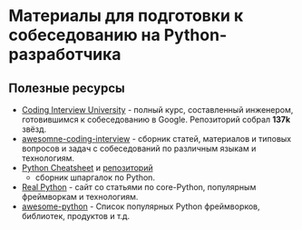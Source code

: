 # Материалы для подготовки к собеседованию на Python-разработчика

## Полезные ресурсы
* [Coding Interview University](https://github.com/jwasham/coding-interview-university) - полный курс, 
  составленный инженером, готовившимся к собеседованию в Google. Репозиторий собрал **137k** звёзд.
* [awesomne-coding-interview](https://github.com/MaximAbramchuck/awesome-interview-questions) - сборник статей,
  материалов и типовых вопросов и задач с собеседований по различным языкам и технологиям.
* [Python Cheatsheet](https://pythonsheets.com/#) и [репозиторий](https://github.com/crazyguitar/pysheeet) 
  - сборник шпаргалок по Python.
* [Real Python](https://realpython.com) - сайт со статьями по core-Python, популярным фреймворкам и технологиям.
* [awesome-python](https://awesome-python.com) - Список популярных Python фреймворков, библиотек, продуктов и т.д.